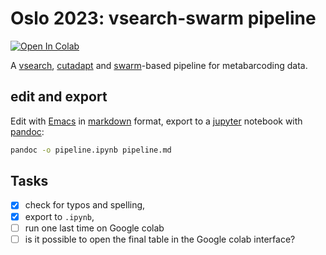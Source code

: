 # Oslo 2023: vsearch-swarm pipeline

[![Open In
Colab](https://colab.research.google.com/assets/colab-badge.svg)](https://colab.research.google.com/github/frederic-mahe/BIO9905MERG1_vsearch_swarm_pipeline/blob/main/pipeline.ipynb)

A [vsearch](https://github.com/torognes/vsearch),
[cutadapt](https://cutadapt.readthedocs.io/en/stable/) and
[swarm](https://github.com/torognes/swarm)-based pipeline for
metabarcoding data.

## edit and export

Edit with [Emacs](https://www.gnu.org/software/emacs/) in
[markdown](https://jupyter-notebook.readthedocs.io/en/stable/examples/Notebook/Working%20With%20Markdown%20Cells.html)
format, export to a [jupyter](https://jupyter.org/) notebook with
[pandoc](https://pandoc.org):

``` bash
pandoc -o pipeline.ipynb pipeline.md
```

## Tasks

- [x] check for typos and spelling,
- [x] export to `.ipynb`,
- [ ] run one last time on Google colab
- [ ] is it possible to open the final table in the Google colab
      interface?
